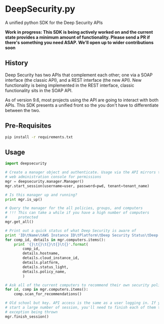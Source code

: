 # DeepSecurity.py

A unified python SDK for the Deep Security APIs

**Work in progress: This SDK is being actively worked on and the current state provides a minimum amount of functionality. Please send a PR if there's something you need ASAP. We'll open up to wider contributions soon**

## History

Deep Security has two APIs that complement each other; one via a SOAP interface (the classic API), and a REST interface (the new API). New functionality is being implemented in the REST interface, classic functionality sits in the SOAP API.

As of version 9.6, most projects using the API are going to interact with both APIs. This SDK presents a unified front so the you don't have to differentiate between the two.

## Pre-Requisites

```bash
pip install -r requirements.txt
```

## Usage

```python
import deepsecurity

# Create a manager object and authenticate. Usage via the API mirrors the
# web administration console for permissions
mgr = deepsecurity.manager.Manager()
mgr.start_session(username=user, password=pwd, tenant=tenant_name)

# Is this manager up and running?
print mgr.is_up()

# Query the manager for the all policies, groups, and computers
# !!! This can take a while if you have a high number of computers
#     protected
mgr.get_all()

# Print out a quick status of what Deep Security is aware of
print 'ID\tName\tAWS Instance ID\tPlatform\tDeep Security Status\tDeep Security Policy'
for comp_id, details in mgr.computers.items():
	print '{}\t{}\t{}\t{}\t{}'.format(
		comp_id, 
		details.hostname, 
		details.cloud_instance_id, 
		details.platform,
		details.status_light,
		details.policy_name,
		)

# Ask all of the current computers to recommend their own security policies
for id, comp in mgr.computers.items():
	comp.scan_for_recommendations()

# Old school but key. API access is the same as a user logging in. If you are going to
# start a large number of session, you'll need to finish each of them to avoid
# exception being thrown
mgr.finish_session()
```